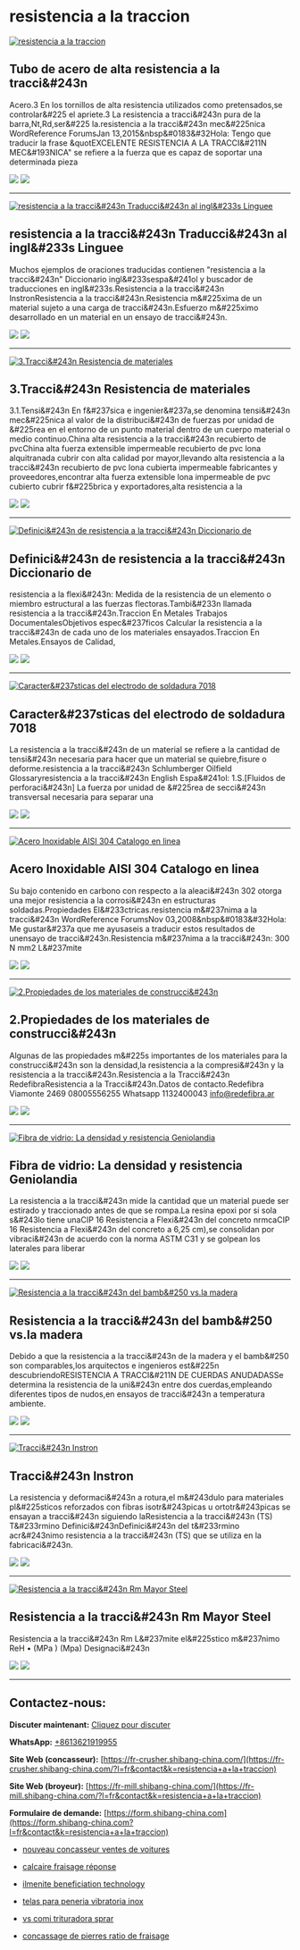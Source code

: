 # resistencia a la traccion

<a href="https://swt.shibang-china.com/?l=fr&img&k=resistencia+a+la+traccion" target="_blank">![resistencia a la traccion](http://static.shibang-china.com/all-800x300/30.jpg)</a>

## Tubo de acero de alta resistencia a la tracci&#243n
Acero.3 En los tornillos de alta resistencia utilizados como pretensados,se controlar&#225 el apriete.3 La resistencia a tracci&#243n pura de la barra,Nt,Rd,ser&#225 la.resistencia a la tracci&#243n mec&#225nica WordReference ForumsJan 13,2015&nbsp&#0183&#32Hola: Tengo que traducir la frase &quotEXCELENTE RESISTENCIA A LA TRACCI&#211N MEC&#193NICA" se refiere a la fuerza que es capaz de soportar una determinada pieza


<a href="https://whatsapp.shibangsoft.com/WhatsApp.php" target="_blank" title="WhatsApp">![](http://static.shibang-china.com/icon/whatsapp.png)</a> <a href="https://swt.shibang-china.com/?l=fr&icon&k=resistencia+a+la+traccion" target="_blank">![](http://static.shibang-china.com/icon/chat-fr.png)</a>

---

<a href="https://swt.shibang-china.com/?l=fr&img&k=resistencia+a+la+traccion" target="_blank">![resistencia a la tracci&#243n Traducci&#243n al ingl&#233s Linguee](http://static.shibang-china.com/all-800x300/996.jpg)</a>

## resistencia a la tracci&#243n Traducci&#243n al ingl&#233s Linguee
Muchos ejemplos de oraciones traducidas contienen "resistencia a la tracci&#243n" Diccionario ingl&#233sespa&#241ol y buscador de traducciones en ingl&#233s.Resistencia a la tracci&#243n InstronResistencia a la tracci&#243n.Resistencia m&#225xima de un material sujeto a una carga de tracci&#243n.Esfuerzo m&#225ximo desarrollado en un material en un ensayo de tracci&#243n.


<a href="https://whatsapp.shibangsoft.com/WhatsApp.php" target="_blank" title="WhatsApp">![](http://static.shibang-china.com/icon/whatsapp.png)</a> <a href="https://swt.shibang-china.com/?l=fr&icon&k=resistencia+a+la+traccion" target="_blank">![](http://static.shibang-china.com/icon/chat-fr.png)</a>

---

<a href="https://swt.shibang-china.com/?l=fr&img&k=resistencia+a+la+traccion" target="_blank">![3.Tracci&#243n Resistencia de materiales](http://static.shibang-china.com/all-800x300/1246.jpg)</a>

## 3.Tracci&#243n Resistencia de materiales
3.1.Tensi&#243n En f&#237sica e ingenier&#237a,se denomina tensi&#243n mec&#225nica al valor de la distribuci&#243n de fuerzas por unidad de &#225rea en el entorno de un punto material dentro de un cuerpo material o medio continuo.China alta resistencia a la tracci&#243n recubierto de pvcChina alta fuerza extensible impermeable recubierto de pvc lona alquitranada cubrir con alta calidad por mayor,llevando alta resistencia a la tracci&#243n recubierto de pvc lona cubierta impermeable fabricantes y proveedores,encontrar alta fuerza extensible lona impermeable de pvc cubierto cubrir f&#225brica y exportadores,alta resistencia a la


<a href="https://whatsapp.shibangsoft.com/WhatsApp.php" target="_blank" title="WhatsApp">![](http://static.shibang-china.com/icon/whatsapp.png)</a> <a href="https://swt.shibang-china.com/?l=fr&icon&k=resistencia+a+la+traccion" target="_blank">![](http://static.shibang-china.com/icon/chat-fr.png)</a>

---

<a href="https://swt.shibang-china.com/?l=fr&img&k=resistencia+a+la+traccion" target="_blank">![Definici&#243n de resistencia a la tracci&#243n Diccionario de](http://static.shibang-china.com/all-800x300/1031.jpg)</a>

## Definici&#243n de resistencia a la tracci&#243n Diccionario de
resistencia a la flexi&#243n: Medida de la resistencia de un elemento o miembro estructural a las fuerzas flectoras.Tambi&#233n llamada resistencia a la tracci&#243n.Traccion En Metales Trabajos DocumentalesObjetivos espec&#237ficos Calcular la resistencia a la tracci&#243n de cada uno de los materiales ensayados.Traccion En Metales.Ensayos de Calidad,


<a href="https://whatsapp.shibangsoft.com/WhatsApp.php" target="_blank" title="WhatsApp">![](http://static.shibang-china.com/icon/whatsapp.png)</a> <a href="https://swt.shibang-china.com/?l=fr&icon&k=resistencia+a+la+traccion" target="_blank">![](http://static.shibang-china.com/icon/chat-fr.png)</a>

---

<a href="https://swt.shibang-china.com/?l=fr&img&k=resistencia+a+la+traccion" target="_blank">![Caracter&#237sticas del electrodo de soldadura 7018](http://static.shibang-china.com/all-800x300/1166.jpg)</a>

## Caracter&#237sticas del electrodo de soldadura 7018
La resistencia a la tracci&#243n de un material se refiere a la cantidad de tensi&#243n necesaria para hacer que un material se quiebre,fisure o deforme.resistencia a la tracci&#243n Schlumberger Oilfield Glossaryresistencia a la tracci&#243n English Espa&#241ol: 1.S.[Fluidos de perforaci&#243n] La fuerza por unidad de &#225rea de secci&#243n transversal necesaria para separar una


<a href="https://whatsapp.shibangsoft.com/WhatsApp.php" target="_blank" title="WhatsApp">![](http://static.shibang-china.com/icon/whatsapp.png)</a> <a href="https://swt.shibang-china.com/?l=fr&icon&k=resistencia+a+la+traccion" target="_blank">![](http://static.shibang-china.com/icon/chat-fr.png)</a>

---

<a href="https://swt.shibang-china.com/?l=fr&img&k=resistencia+a+la+traccion" target="_blank">![Acero Inoxidable AISI 304 Catalogo en linea](http://static.shibang-china.com/all-800x300/290.jpg)</a>

## Acero Inoxidable AISI 304 Catalogo en linea
Su bajo contenido en carbono con respecto a la aleaci&#243n 302 otorga una mejor resistencia a la corrosi&#243n en estructuras soldadas.Propiedades El&#233ctricas.resistencia m&#237nima a la tracci&#243n WordReference ForumsNov 03,2008&nbsp&#0183&#32Hola: Me gustar&#237a que me ayusaseis a traducir estos resultados de unensayo de tracci&#243n.Resistencia m&#237nima a la tracci&#243n: 300 N mm2 L&#237mite


<a href="https://whatsapp.shibangsoft.com/WhatsApp.php" target="_blank" title="WhatsApp">![](http://static.shibang-china.com/icon/whatsapp.png)</a> <a href="https://swt.shibang-china.com/?l=fr&icon&k=resistencia+a+la+traccion" target="_blank">![](http://static.shibang-china.com/icon/chat-fr.png)</a>

---

<a href="https://swt.shibang-china.com/?l=fr&img&k=resistencia+a+la+traccion" target="_blank">![2.Propiedades de los materiales de construcci&#243n](http://static.shibang-china.com/all-800x300/21.jpg)</a>

## 2.Propiedades de los materiales de construcci&#243n
Algunas de las propiedades m&#225s importantes de los materiales para la construcci&#243n son la densidad,la resistencia a la compresi&#243n y la resistencia a la tracci&#243n.Resistencia a la Tracci&#243n RedefibraResistencia a la Tracci&#243n.Datos de contacto.Redefibra Viamonte 2469 08005556255 Whatsapp 1132400043 info@redefibra.ar


<a href="https://whatsapp.shibangsoft.com/WhatsApp.php" target="_blank" title="WhatsApp">![](http://static.shibang-china.com/icon/whatsapp.png)</a> <a href="https://swt.shibang-china.com/?l=fr&icon&k=resistencia+a+la+traccion" target="_blank">![](http://static.shibang-china.com/icon/chat-fr.png)</a>

---

<a href="https://swt.shibang-china.com/?l=fr&img&k=resistencia+a+la+traccion" target="_blank">![Fibra de vidrio: La densidad y resistencia Geniolandia](http://static.shibang-china.com/all-800x300/96.jpg)</a>

## Fibra de vidrio: La densidad y resistencia Geniolandia
La resistencia a la tracci&#243n mide la cantidad que un material puede ser estirado y traccionado antes de que se rompa.La resina epoxi por si sola s&#243lo tiene unaCIP 16 Resistencia a Flexi&#243n del concreto nrmcaCIP 16 Resistencia a Flexi&#243n del concreto a 6,25 cm),se consolidan por vibraci&#243n de acuerdo con la norma ASTM C31 y se golpean los laterales para liberar


<a href="https://whatsapp.shibangsoft.com/WhatsApp.php" target="_blank" title="WhatsApp">![](http://static.shibang-china.com/icon/whatsapp.png)</a> <a href="https://swt.shibang-china.com/?l=fr&icon&k=resistencia+a+la+traccion" target="_blank">![](http://static.shibang-china.com/icon/chat-fr.png)</a>

---

<a href="https://swt.shibang-china.com/?l=fr&img&k=resistencia+a+la+traccion" target="_blank">![Resistencia a la tracci&#243n del bamb&#250 vs.la madera](http://static.shibang-china.com/all-800x300/877.jpg)</a>

## Resistencia a la tracci&#243n del bamb&#250 vs.la madera
Debido a que la resistencia a la tracci&#243n de la madera y el bamb&#250 son comparables,los arquitectos e ingenieros est&#225n descubriendoRESISTENCIA A TRACCI&#211N DE CUERDAS ANUDADASSe determina la resistencia de la uni&#243n entre dos cuerdas,empleando diferentes tipos de nudos,en ensayos de tracci&#243n a temperatura ambiente.


<a href="https://whatsapp.shibangsoft.com/WhatsApp.php" target="_blank" title="WhatsApp">![](http://static.shibang-china.com/icon/whatsapp.png)</a> <a href="https://swt.shibang-china.com/?l=fr&icon&k=resistencia+a+la+traccion" target="_blank">![](http://static.shibang-china.com/icon/chat-fr.png)</a>

---

<a href="https://swt.shibang-china.com/?l=fr&img&k=resistencia+a+la+traccion" target="_blank">![Tracci&#243n Instron](http://static.shibang-china.com/all-800x300/874.jpg)</a>

## Tracci&#243n Instron
La resistencia y deformaci&#243n a rotura,el m&#243dulo para materiales pl&#225sticos reforzados con fibras isotr&#243picas u ortotr&#243picas se ensayan a tracci&#243n siguiendo laResistencia a la tracci&#243n (TS) T&#233rmino Definici&#243nDefinici&#243n del t&#233rmino acr&#243nimo resistencia a la tracci&#243n (TS) que se utiliza en la fabricaci&#243n.


<a href="https://whatsapp.shibangsoft.com/WhatsApp.php" target="_blank" title="WhatsApp">![](http://static.shibang-china.com/icon/whatsapp.png)</a> <a href="https://swt.shibang-china.com/?l=fr&icon&k=resistencia+a+la+traccion" target="_blank">![](http://static.shibang-china.com/icon/chat-fr.png)</a>

---

<a href="https://swt.shibang-china.com/?l=fr&img&k=resistencia+a+la+traccion" target="_blank">![Resistencia a la tracci&#243n Rm Mayor Steel](http://static.shibang-china.com/all-800x300/772.jpg)</a>

## Resistencia a la tracci&#243n Rm Mayor Steel
Resistencia a la tracci&#243n Rm L&#237mite el&#225stico m&#237nimo ReH • (MPa ) (Mpa) Designaci&#243n

<a href="https://whatsapp.shibangsoft.com/WhatsApp.php" target="_blank" title="WhatsApp">![](http://static.shibang-china.com/icon/whatsapp.png)</a> <a href="https://swt.shibang-china.com/?l=fr&icon&k=resistencia+a+la+traccion" target="_blank">![](http://static.shibang-china.com/icon/chat-fr.png)</a>

---
## Contactez-nous:

**Discuter maintenant:** [Cliquez pour discuter](https://swt.shibang-china.com?l=fr&contact&k=resistencia+a+la+traccion)

**WhatsApp:**  [+8613621919955](https://whatsapp.shibangsoft.com/WhatsApp.php)

**Site Web (concasseur):** [https://fr-crusher.shibang-china.com/](https://fr-crusher.shibang-china.com/?l=fr&contact&k=resistencia+a+la+traccion)

**Site Web (broyeur):** [https://fr-mill.shibang-china.com/](https://fr-mill.shibang-china.com/?l=fr&contact&k=resistencia+a+la+traccion)

**Formulaire de demande:** [https://form.shibang-china.com](https://form.shibang-china.com?l=fr&contact&k=resistencia+a+la+traccion)

* [nouveau concasseur ventes de voitures](../61/nouveau%20concasseur%20ventes%20de%20voitures.md)

* [calcaire fraisage réponse](../65/calcaire%20fraisage%20r%C3%A9ponse.md)

* [ilmenite beneficiation technology](../63/ilmenite%20beneficiation%20technology.md)

* [telas para peneria vibratoria inox](../63/telas%20para%20peneria%20vibratoria%20inox.md)

* [vs comi trituradora sprar](../64/vs%20comi%20trituradora%20sprar.md)

* [concassage de pierres ratio de fraisage](../65/concassage%20de%20pierres%20ratio%20de%20fraisage.md)
